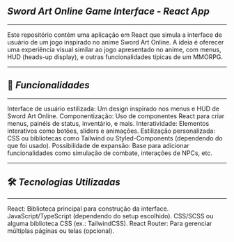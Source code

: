 ## *Sword Art Online Game Interface - React App* ##

---

Este repositório contém uma aplicação em React que simula a interface de usuário de um jogo inspirado no anime Sword Art Online. A ideia é oferecer uma experiência visual similar ao jogo apresentado no anime, com menus, HUD (heads-up display), e outras funcionalidades típicas de um MMORPG.

---

## 🚀 *Funcionalidades* ##

---

Interface de usuário estilizada: Um design inspirado nos menus e HUD de Sword Art Online.
Componentização: Uso de componentes React para criar menus, painéis de status, inventário, e mais.
Interatividade: Elementos interativos como botões, sliders e animações.
Estilização personalizada: CSS ou bibliotecas como Tailwind ou Styled-Components (dependendo do que foi usado).
Possibilidade de expansão: Base para adicionar funcionalidades como simulação de combate, interações de NPCs, etc.

---

## 🛠️ *Tecnologias Utilizadas* ##

---

React: Biblioteca principal para construção da interface.
JavaScript/TypeScript (dependendo do setup escolhido).
CSS/SCSS ou alguma biblioteca CSS (ex.: TailwindCSS).
React Router: Para gerenciar múltiplas páginas ou telas (opcional).
